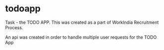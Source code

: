 # todoapp
Task - the TODO APP.
This was created as a part of WorkIndia Recruitment Process.

An api was created in order to handle multiple user requests for the TODO App
